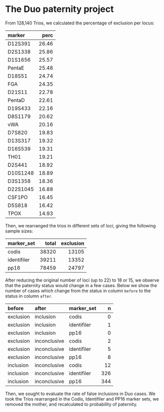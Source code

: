 The Duo paternity project
================

From 128,140 Trios, we calculated the percentage of exclusion per locus:

| marker   |   perc|
|:---------|------:|
| D12S391  |  26.46|
| D2S1338  |  25.86|
| D1S1656  |  25.57|
| PentaE   |  25.48|
| D18S51   |  24.74|
| FGA      |  24.35|
| D21S11   |  22.78|
| PentaD   |  22.61|
| D19S433  |  22.16|
| D8S1179  |  20.62|
| vWA      |  20.16|
| D7S820   |  19.83|
| D13S317  |  19.32|
| D16S539  |  19.31|
| TH01     |  19.21|
| D2S441   |  18.92|
| D10S1248 |  18.89|
| D3S1358  |  18.36|
| D22S1045 |  16.88|
| CSF1PO   |  16.45|
| D5S818   |  16.42|
| TPOX     |  14.93|

Then, we rearranged the trios in different sets of loci, giving the following sample sizes:

| marker\_set |  total|  exclusion|
|:------------|------:|----------:|
| codis       |  38320|      13105|
| identifiler |  39211|      13352|
| pp16        |  78459|      24797|

After reducing the original number of loci (up to 22) to 18 or 15, we observe that the paternity status would change in a few cases. Below we show the number of cases which change from the status in column `before` to the status in column `after`.

| before    | after        | marker\_set |    n|
|:----------|:-------------|:------------|----:|
| exclusion | inclusion    | codis       |    0|
| exclusion | inclusion    | identifiler |    1|
| exclusion | inclusion    | pp16        |    0|
| exclusion | inconclusive | codis       |    2|
| exclusion | inconclusive | identifiler |    5|
| exclusion | inconclusive | pp16        |    8|
| inclusion | inconclusive | codis       |   12|
| inclusion | inconclusive | identifiler |  326|
| inclusion | inconclusive | pp16        |  344|

Then, we sought to evaluate the rate of false inclusions in Duo cases. We took the Trios rearranged in the Codis, Identifiler and PP16 marker sets, we removed the mother, and recalculated to probability of paternity.
